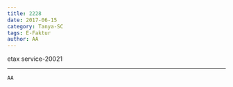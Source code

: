 ```yaml
---
title: 2228
date: 2017-06-15
category: Tanya-SC
tags: E-Faktur
author: AA
---
```


etax service-20021

---



`AA`
